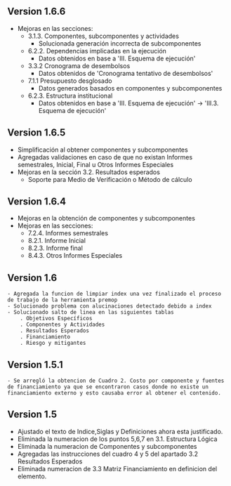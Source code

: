 ## Version 1.6.6

- Mejoras en las secciones:
    - 3.1.3. Componentes, subcomponentes y actividades
        - Solucionada generación incorrecta de subcomponentes
    - 6.2.2. Dependencias implicadas en la ejecución
        - Datos obtenidos en base a 'III. Esquema de ejecución'
    - 3.3.2 Cronograma de desembolsos
        - Datos obtenidos de 'Cronograma tentativo de desembolsos'
    - 7.1.1 Presupuesto desglosado 
        - Datos generados basados en componentes y subcomponentes
    - 6.2.3. Estructura institucional
        - Datos obtenidos en base a 'III. Esquema de ejecución' -> 'III.3. Esquema de ejecución'

## Version 1.6.5

- Simplificación al obtener componentes y subcomponentes
- Agregadas validaciones en caso de que no existan Informes semestrales, Inicial, Final u Otros Informes Especiales
- Mejoras en la sección 3.2. Resultados esperados
    - Soporte para Medio de Verificación o Método de cálculo


## Version 1.6.4

- Mejoras en la obtención de componentes y subcomponentes
- Mejoras en las secciones:
    - 7.2.4. Informes semestrales
    - 8.2.1. Informe Inicial
    - 8.2.3. Informe final
    - 8.4.3. Otros Informes Especiales

## Version 1.6

    - Agregada la funcion de limpiar index una vez finalizado el proceso de trabajo de la herramienta premop
    - Solucionado problema con alucinaciones detectado debido a index
    - Solucionado salto de linea en las siguientes tablas
        . Objetivos Específicos
        . Componentes y Actividades
        . Resultados Esperados
        . Financiamiento
        . Riesgo y mitigantes

## Version 1.5.1

    - Se arregló la obtencion de Cuadro 2. Costo por componente y fuentes de financiamiento ya que se encontraron casos donde no existe un financiamiento externo y esto causaba error al obtener el contenido.

## Version 1.5

 - Ajustado el texto de Indice,Siglas y Definiciones ahora esta justificado.
 - Eliminada la numeracion de los puntos 5,6,7 en 3.1. Estructura Lógica
 - Eliminada la numeracion de Componentes y subcomponentes 
 - Agregadas las instrucciones del cuadro 4 y 5 del apartado 3.2 Resultados Esperados
 - Eliminada numeracion de 3.3 Matriz Financiamiento en definicion del elemento.

